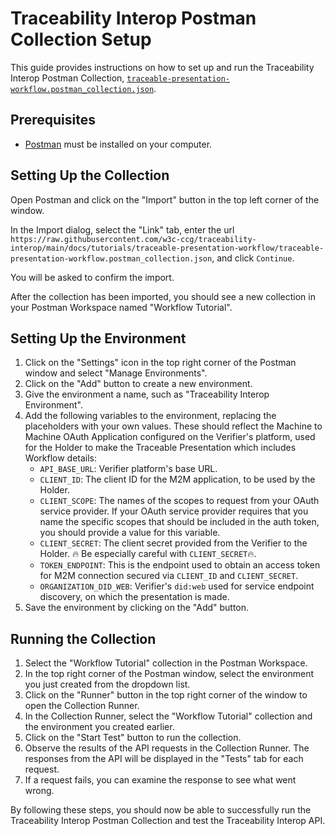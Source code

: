 # Traceability Interop Postman Collection Setup

This guide provides instructions on how to set up and run the Traceability Interop Postman Collection, [`traceable-presentation-workflow.postman_collection.json`](https://github.com/w3c-ccg/traceability-interop/blob/main/docs/tutorials/traceable-presentation-workflow/traceable-presentation-workflow.postman_collection.json).

## Prerequisites

- [Postman](https://www.postman.com/) must be installed on your computer.

## Setting Up the Collection

Open Postman and click on the "Import" button in the top left corner of the window.

In the Import dialog, select the "Link" tab, enter the url `https://raw.githubusercontent.com/w3c-ccg/traceability-interop/main/docs/tutorials/traceable-presentation-workflow/traceable-presentation-workflow.postman_collection.json`, and click `Continue`.

You will be asked to confirm the import.

After the collection has been imported, you should see a new collection in your Postman Workspace named "Workflow Tutorial".

## Setting Up the Environment

1. Click on the "Settings" icon in the top right corner of the Postman window and select "Manage Environments".
2. Click on the "Add" button to create a new environment.
3. Give the environment a name, such as "Traceability Interop Environment".
4. Add the following variables to the environment, replacing the placeholders with your own values. These should reflect the Machine to Machine OAuth Application configured on the Verifier's platform, used for the Holder to make the Traceable Presentation which includes Workflow details:
   - `API_BASE_URL`: Verifier platform's base URL. 
   - `CLIENT_ID`: The client ID for the M2M application, to be used by the Holder.
   - `CLIENT_SCOPE`: The names of the scopes to request from your OAuth service provider. If your OAuth service provider requires that you name the specific scopes that should be included in the auth token, you should provide a value for this variable.
   - `CLIENT_SECRET`: The client secret provided from the Verifier to the Holder. 🔥 Be especially careful with `CLIENT_SECRET`🔥.
   - `TOKEN_ENDPOINT`:  This is the endpoint used to obtain an access token for M2M connection secured via <code>CLIENT_ID</code> and <code>CLIENT_SECRET</code>.
   - `ORGANIZATION_DID_WEB`: Verifier's `did:web` used for service endpoint discovery, on which the presentation is made.
5. Save the environment by clicking on the "Add" button.

## Running the Collection

1. Select the "Workflow Tutorial" collection in the Postman Workspace.
2. In the top right corner of the Postman window, select the environment you just created from the dropdown list.
3. Click on the "Runner" button in the top right corner of the window to open the Collection Runner.
4. In the Collection Runner, select the "Workflow Tutorial" collection and the environment you created earlier.
5. Click on the "Start Test" button to run the collection.
6. Observe the results of the API requests in the Collection Runner. The responses from the API will be displayed in the "Tests" tab for each request.
7. If a request fails, you can examine the response to see what went wrong.

By following these steps, you should now be able to successfully run the Traceability Interop Postman Collection and test the Traceability Interop API.
